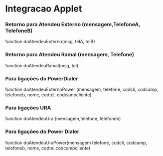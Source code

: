 # Integracao Applet



### Retorno para Atendeu Externo (mensagem,TelefoneA, TelefoneB)
function doAtendeuExterno(msg, telA, telB)

### Retorno para Atendeu Ramal (mensagem, Telefone)
function doAtendeuRamal(msg, tel)

### Para ligações do PowerDialer
function doAtendeuExternoPower (mensagem, telefone, codcli, codcamp, telefoneb, nome, codtel, codcampcliente) 

### Para ligações URA
function doAtendeuUra (mensagem,telefone, telefoneb) 

### Para ligações do Power Dialer
function doAtendeuUraPower(mensagem telefone, codcli, codcamp, telefoneb, nome, codtel,codcampcliente) 
